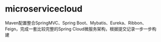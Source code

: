 # microservicecloud
Maven配置整合SpringMVC、Spring Boot、Mybatis、Eureka、Ribbon、Feign，完成一套比较完整的Spring Cloud微服务架构，根据提交记录一步一步构建
